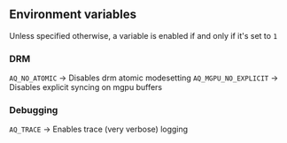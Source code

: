 ## Environment variables

Unless specified otherwise, a variable is enabled if and only if it's set to `1`

### DRM

`AQ_NO_ATOMIC` -> Disables drm atomic modesetting
`AQ_MGPU_NO_EXPLICIT` -> Disables explicit syncing on mgpu buffers

### Debugging

`AQ_TRACE` -> Enables trace (very verbose) logging
